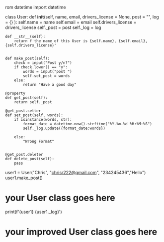 rom datetime import datetime


class User:
    def __init__(self, name, email, drivers_license = None, post = "", log = {} ):
        self.name = name
        self.email = email
        self.drivers_license = drivers_license
        self._post = post
        self._log = log
    
    def __str__(self):
        return f'the name of this User is {self.name}, {self.email}, {self.drivers_license}'
    
        
    def make_post(self): 
        check = input("Post y/n?")
        if check.lower() == "y": 
            words = input("post ")
            self.set_post = words
        else:
            return "Have a good day"

    @property
    def get_post(self):
        return self._post
    
    @get_post.setter
    def set_post(self, words):
        if isinstance(words, str):
            format_date = datetime.now().strftime("%Y-%m-%d %H:%M:%S")
            self._log.update({format_date:words})

        else:
            "Wrong Format"


    @get_post.deleter
    def delete_post(self):
        pass

user1 = User("Chris", "chrisr222@gmail.com", "234245436","Hello")
user1.make_post()
# your User class goes here
print(f'{user1}  {user1._log}')
# your improved User class goes here